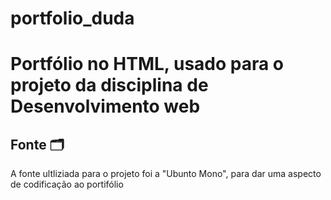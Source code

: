 # portfolio_duda
<body>
<h1>Portfólio no HTML, usado para o projeto da disciplina de Desenvolvimento web</h1>

<h2>Fonte 🗂️</h2>
  <p> A fonte ultliziada para o projeto foi a "Ubunto Mono", para dar uma aspecto de codificação ao portifólio </p>
</body>

